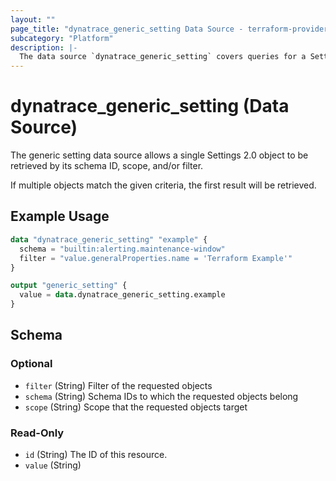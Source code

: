 ```yaml
---
layout: ""
page_title: "dynatrace_generic_setting Data Source - terraform-provider-dynatrace"
subcategory: "Platform"
description: |-
  The data source `dynatrace_generic_setting` covers queries for a Settings 2.0 object
---
```


# dynatrace_generic_setting (Data Source)

The generic setting data source allows a single Settings 2.0 object to be retrieved by its schema ID, scope, and/or filter.

If multiple objects match the given criteria, the first result will be retrieved.

## Example Usage

```terraform
data "dynatrace_generic_setting" "example" {
  schema = "builtin:alerting.maintenance-window"
  filter = "value.generalProperties.name = 'Terraform Example'"
}

output "generic_setting" {
  value = data.dynatrace_generic_setting.example
}
```

<!-- schema generated by tfplugindocs -->
## Schema

### Optional

- `filter` (String) Filter of the requested objects
- `schema` (String) Schema IDs to which the requested objects belong
- `scope` (String) Scope that the requested objects target

### Read-Only

- `id` (String) The ID of this resource.
- `value` (String)